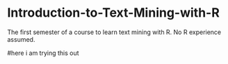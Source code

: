 # Introduction-to-Text-Mining-with-R
The first semester of a course to learn text mining with R. No R experience assumed.

#here i am trying this out
